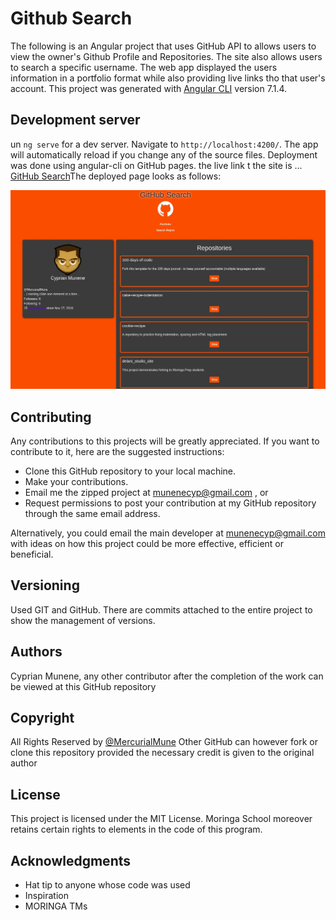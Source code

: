 # Github Search

The following is an Angular project that uses GitHub API to allows users to view the owner's Github Profile and Repositories. The site also allows users to search a specific username. The web app displayed the users information in a portfolio format while also providing live links tho that user's account.
This project was generated with [Angular CLI](https://github.com/angular/angular-cli) version 7.1.4.

## Development server

un `ng serve` for a dev server. Navigate to `http://localhost:4200/`. The app will automatically reload if you change any of the source files. Deployment was done using angular-cli on GitHub pages. the live link t the site is ... [GitHub Search](https://mercurialmune.github.io/Github/)The deployed page looks as follows:

 ![screenshot](src/assets/Screenshot.jpg)

## Contributing

Any contributions to this projects will be greatly appreciated. If you want to contribute to it, here are the suggested instructions:
* Clone this GitHub repository to your local machine.
* Make your contributions.
* Email me the zipped project at munenecyp@gmail.com , or
* Request permissions to post your contribution at my GitHub repository through the same email address.

Alternatively, you could email the main developer at munenecyp@gmail.com with ideas on how this project could be more effective, efficient or beneficial.

## Versioning
Used GIT and GitHub. There are commits attached to the entire project to show the management of versions.

## Authors

 Cyprian Munene, any other contributor after the completion of the work can be viewed at this GitHub repository

## Copyright

All Rights Reserved by [@MercurialMune](https://github.com/MercurialMune)
Other GitHub can however fork or clone this repository provided the necessary credit is given to the original author
## License

This project is licensed under the MIT License. Moringa School moreover retains certain rights to elements in the code of this program.

## Acknowledgments

* Hat tip to anyone whose code was used
* Inspiration
* MORINGA TMs

